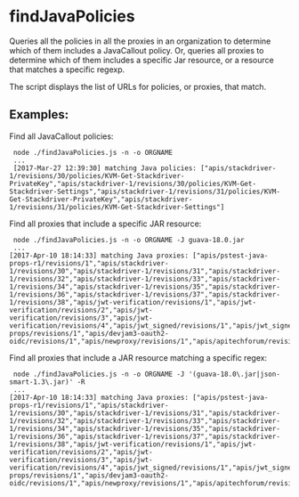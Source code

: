 # findJavaPolicies

Queries all the policies in all the proxies in an organization to determine which of them includes a JavaCallout policy. Or, queries all proxies to determine which of them includes a specific Jar resource, or a resource that matches a specific regexp.

The script displays the list of URLs for policies, or proxies, that match.

## Examples:

Find all JavaCallout policies:

```
 node ./findJavaPolicies.js -n -o ORGNAME
 ...
 [2017-Mar-27 12:39:30] matching Java policies: ["apis/stackdriver-1/revisions/30/policies/KVM-Get-Stackdriver-PrivateKey","apis/stackdriver-1/revisions/30/policies/KVM-Get-Stackdriver-Settings","apis/stackdriver-1/revisions/31/policies/KVM-Get-Stackdriver-PrivateKey","apis/stackdriver-1/revisions/31/policies/KVM-Get-Stackdriver-Settings"]
```


Find all proxies that include a specific JAR resource:

```
 node ./findJavaPolicies.js -n -o ORGNAME -J guava-18.0.jar
 ...
[2017-Apr-10 18:14:33] matching Java proxies: ["apis/pstest-java-props-r1/revisions/1","apis/stackdriver-1/revisions/30","apis/stackdriver-1/revisions/31","apis/stackdriver-1/revisions/32","apis/stackdriver-1/revisions/33","apis/stackdriver-1/revisions/34","apis/stackdriver-1/revisions/35","apis/stackdriver-1/revisions/36","apis/stackdriver-1/revisions/37","apis/stackdriver-1/revisions/38","apis/jwt-verification/revisions/1","apis/jwt-verification/revisions/2","apis/jwt-verification/revisions/3","apis/jwt-verification/revisions/4","apis/jwt_signed/revisions/1","apis/jwt_signed/revisions/2","apis/jwt_signed/revisions/3","apis/jwt_signed/revisions/4","apis/java-props/revisions/1","apis/devjam3-oauth2-oidc/revisions/1","apis/newproxy/revisions/1","apis/apitechforum/revisions/26","apis/apitechforum/revisions/27","apis/apitechforum/revisions/28","apis/apitechforum/revisions/29","apis/apitechforum/revisions/30","apis/apitechforum/revisions/31","apis/redbox/revisions/1","apis/redbox/revisions/10","apis/redbox/revisions/12","apis/redbox/revisions/13","apis/rfc7523/revisions/1","apis/rfc7523/revisions/2"]

```


Find all proxies that include a JAR resource matching a specific regex:

```
 node ./findJavaPolicies.js -n -o ORGNAME -J '(guava-18.0\.jar|json-smart-1.3\.jar)' -R 
 ...
[2017-Apr-10 18:14:33] matching Java proxies: ["apis/pstest-java-props-r1/revisions/1","apis/stackdriver-1/revisions/30","apis/stackdriver-1/revisions/31","apis/stackdriver-1/revisions/32","apis/stackdriver-1/revisions/33","apis/stackdriver-1/revisions/34","apis/stackdriver-1/revisions/35","apis/stackdriver-1/revisions/36","apis/stackdriver-1/revisions/37","apis/stackdriver-1/revisions/38","apis/jwt-verification/revisions/1","apis/jwt-verification/revisions/2","apis/jwt-verification/revisions/3","apis/jwt-verification/revisions/4","apis/jwt_signed/revisions/1","apis/jwt_signed/revisions/2","apis/jwt_signed/revisions/3","apis/jwt_signed/revisions/4","apis/java-props/revisions/1","apis/devjam3-oauth2-oidc/revisions/1","apis/newproxy/revisions/1","apis/apitechforum/revisions/26","apis/apitechforum/revisions/27","apis/apitechforum/revisions/28","apis/apitechforum/revisions/29","apis/apitechforum/revisions/30","apis/apitechforum/revisions/31","apis/redbox/revisions/1","apis/redbox/revisions/10","apis/redbox/revisions/12","apis/redbox/revisions/13","apis/rfc7523/revisions/1","apis/rfc7523/revisions/2"]

```





